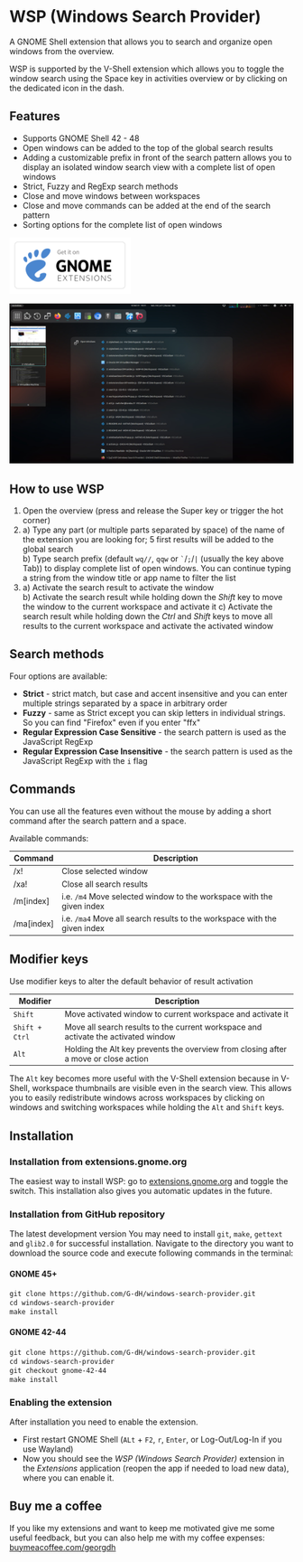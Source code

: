 # WSP (Windows Search Provider)
A GNOME Shell extension that allows you to search and organize open windows from the overview.

WSP is supported by the V-Shell extension which allows you to toggle the window search using the Space key in activities overview or by clicking on the dedicated icon in the dash.

## Features
- Supports GNOME Shell 42 - 48
- Open windows can be added to the top of the global search results
- Adding a customizable prefix in front of the search pattern allows you to display an isolated window search view with a complete list of open windows
- Strict, Fuzzy and RegExp search methods
- Close and move windows between workspaces
- Close and move commands can be added at the end of the search pattern
- Sorting options for the complete list of open windows


[<img alt="" height="100" src="https://raw.githubusercontent.com/andyholmes/gnome-shell-extensions-badge/master/get-it-on-ego.svg?sanitize=true">](https://extensions.gnome.org/extension/6730/)

![WSP (Windows Search Provider)](screenshot.jpg)

## How to use WSP
1.  Open the overview (press and release the Super key or trigger the hot corner)
2.  a) Type any part (or multiple parts separated by space) of the name of the extension you are looking for; 5 first results will be added to the global search<br>
    b) Type search prefix (default `wq//`, `qqw` or ``` ` ```/`;`/`|` (usually the key above Tab)) to display complete list of open windows. You can continue typing a string from the window title or app name to filter the list<br>
3.  a) Activate the search result to activate the window<br>
    b) Activate the search result while holding down the *Shift* key to move the window to the current workspace and activate it
    c) Activate the search result while holding down the *Ctrl* and *Shift* keys to move all results to the current workspace and activate the activated window

## Search methods
Four options are available:

- **Strict** - strict match, but case and accent insensitive and you can enter multiple strings separated by a space in arbitrary order
- **Fuzzy** - same as Strict except you can skip letters in individual strings. So you can find "Firefox" even if you enter "ffx"
- **Regular Expression Case Sensitive** - the search pattern is used as the JavaScript RegExp
- **Regular Expression Case Insensitive** - the search pattern is used as the JavaScript RegExp with the `i` flag

## Commands
You can use all the features even without the mouse by adding a short command after the search pattern and a space.

Available commands:

| Command    | Description                                                                |
|------------|----------------------------------------------------------------------------|
| /x!         | Close selected window                                                     |
| /xa!        | Close all search results                                                  |
| /m[index]   | i.e. `/m4` Move selected window to the workspace with the given index     |
| /ma[index]  | i.e. `/ma4` Move all search results to the workspace with the given index |

## Modifier keys
Use modifier keys to alter the default behavior of result activation

| Modifier      | Description                                                                         |
|---------------|-------------------------------------------------------------------------------------|
| `Shift`       | Move activated window to current workspace and activate it                          |
| `Shift + Ctrl`| Move all search results to the current workspace and activate the activated window  |
| `Alt`         | Holding the Alt key prevents the overview from closing after a move or close action |

The `Alt` key becomes more useful with the V-Shell extension because in V-Shell, workspace thumbnails are visible even in the search view. This allows you to easily redistribute windows across workspaces by clicking on windows and switching workspaces while holding the `Alt` and `Shift` keys.

## Installation
### Installation from extensions.gnome.org
The easiest way to install WSP: go to [extensions.gnome.org](https://extensions.gnome.org/extension/6730/) and toggle the switch. This installation also gives you automatic updates in the future.

### Installation from GitHub repository
The latest development version
You may need to install `git`, `make`, `gettext` and `glib2.0` for successful installation.
Navigate to the directory you want to download the source code and execute following commands in the terminal:

#### GNOME 45+

    git clone https://github.com/G-dH/windows-search-provider.git
    cd windows-search-provider
    make install

#### GNOME 42-44

    git clone https://github.com/G-dH/windows-search-provider.git
    cd windows-search-provider
    git checkout gnome-42-44
    make install

### Enabling the extension
After installation you need to enable the extension.

- First restart GNOME Shell (`ALt` + `F2`, `r`, `Enter`, or Log-Out/Log-In if you use Wayland)
- Now you should see the *WSP (Windows Search Provider)* extension in the *Extensions* application (reopen the app if needed to load new data), where you can enable it.

## Buy me a coffee
If you like my extensions and want to keep me motivated give me some useful feedback, but you can also help me with my coffee expenses:
[buymeacoffee.com/georgdh](https://buymeacoffee.com/georgdh)
